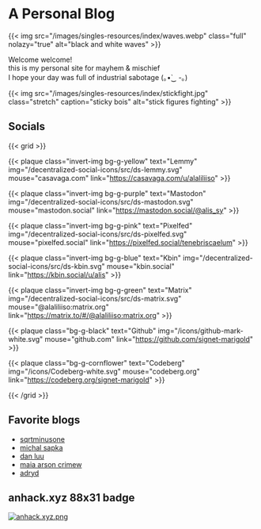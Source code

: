 ---
---
# A Personal Blog

{{< img src="/images/singles-resources/index/waves.webp" class="full" nolazy="true" alt="black and white waves" >}}

Welcome welcome!  
this is my personal site for mayhem & mischief  
I hope your day was full of industrial sabotage (｡•̀‿ -｡)

{{< img src="/images/singles-resources/index/stickfight.jpg" class="stretch" caption="sticky bois" alt="stick figures fighting" >}}

## Socials
{{< grid >}}

{{< plaque
	class="invert-img bg-g-yellow"
	text="Lemmy"
	img="/decentralized-social-icons/src/ds-lemmy.svg"
	mouse="casavaga.com"
	link="https://casavaga.com/u/alaliliiso" >}}

{{< plaque
	class="invert-img bg-g-purple"
	text="Mastodon"
	img="/decentralized-social-icons/src/ds-mastodon.svg"
	mouse="mastodon.social"
	link="https://mastodon.social/@alis_sy" >}}

{{< plaque
	class="invert-img bg-g-pink"
	text="Pixelfed"
	img="/decentralized-social-icons/src/ds-pixelfed.svg"
	mouse="pixelfed.social"
	link="https://pixelfed.social/tenebriscaelum" >}}

{{< plaque
	class="invert-img bg-g-blue"
	text="Kbin"
	img="/decentralized-social-icons/src/ds-kbin.svg"
	mouse="kbin.social"
	link="https://kbin.social/u/alis" >}}

{{< plaque
	class="invert-img bg-g-green"
	text="Matrix"
	img="/decentralized-social-icons/src/ds-matrix.svg"
	mouse="@alaliliiso:matrix.org"
	link="https://matrix.to/#/@alaliliiso:matrix.org" >}}

{{< plaque
	class="bg-g-black"
	text="Github"
	img="/icons/github-mark-white.svg"
	mouse="github.com"
	link="https://github.com/signet-marigold" >}}

{{< plaque
	class="bg-g-cornflower"
	text="Codeberg"
	img="/icons/Codeberg-white.svg"
	mouse="codeberg.org"
	link="https://codeberg.org/signet-marigold" >}}

{{< /grid >}}

## Favorite blogs

- [sqrtminusone](https://sqrtminusone.xyz/)
- [michal sapka](https://michal.sapka.me/)
- [dan luu](https://danluu.com/)
- [maia arson crimew](https://maia.crimew.gay/)
- [adryd](https://adryd.com/)

## anhack.xyz 88x31 badge

[![anhack.xyz.png](/badges/anhack.xyz.png)](/badges/anhack.xyz.png)




